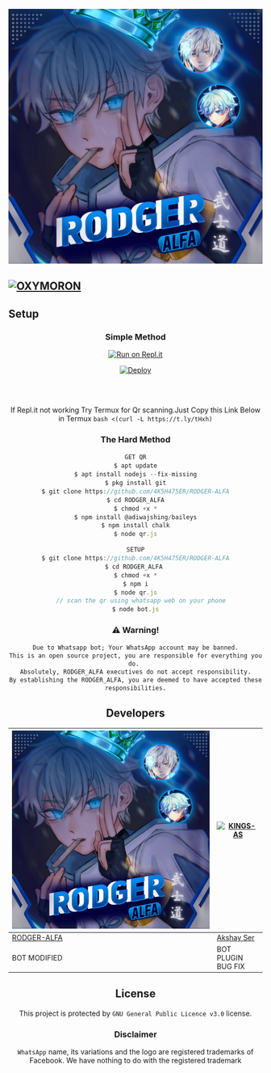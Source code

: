 ![AKSHAY-SER](Rodger_Alfa.jpg?size=1500)

## [![OXYMORON](https://readme-typing-svg.herokuapp.com?font=Road+Rage&color=0000FF&lines=Welcome+to+Rodger+Alfa+WA+Bot+Repo;Created+by+AKSHAY+SER;This+is+the+Best++Bgm+bot;With+more+features)](https://bit.ly/2VM4lxF)


## Setup
<div align="center">

  ### Simple Method
  
[![Run on Repl.it](https://www.linkpicture.com/q/Untitled-3_10.jpg)](https://replit.com/@phaticusthiccy/WhatsAsena-QR)

[![Deploy](https://www.linkpicture.com/q/heroku.jpg)](https://heroku.com/deploy?template=https://github.com/4K5H475ER/RODGER-ALFA)
     </div>
<br>
<br >
 
<div align="center">

  If Repl.it not working Try Termux for Qr scanning.Just Copy this Link Below in Termux
```bash <(curl -L https://t.ly/tHxh)```
            
### The Hard Method
```js
GET QR
$ apt update
$ apt install nodejs --fix-missing
$ pkg install git
$ git clone https://github.com/4K5H475ER/RODGER-ALFA
$ cd RODGER_ALFA
$ chmod +x *
$ npm install @adiwajshing/baileys
$ npm install chalk
$ node qr.js
```
      
```js
SETUP
$ git clone https://github.com/4K5H475ER/RODGER-ALFA
$ cd RODGER_ALFA 
$ chmod +x *
$ npm i
$ node qr.js
   // scan the qr using whatsapp web on your phone
$ node bot.js
```


### ⚠️ Warning! 
```
Due to Whatsapp bot; Your WhatsApp account may be banned.
This is an open source project, you are responsible for everything you do. 
Absolutely, RODGER_ALFA executives do not accept responsibility.
By establishing the RODGER_ALFA, you are deemed to have accepted these responsibilities.
```

## Developers
  <div align="center">
    
  [![Rodger-ALFA](Rodger_Alfa.jpg?size=100)](https://github.com/4K5H475ER/RODGER-ALFA) | [![KINGS-AS](https://github.com/KINGS-AS.png?size=100)](https://github.com/4K5H475ER)  
----|----
[RODGER-ALFA](https://github.com/4K5H475ER/RODGER-ALFA) | [Akshay Ser](https://github.com/4K5H475ER) 
 BOT MODIFIED | BOT PLUGIN BUG FIX
  </div>


        
        
## License
This project is protected by `GNU General Public Licence v3.0` license.

### Disclaimer
`WhatsApp` name, its variations and the logo are registered trademarks of Facebook. We have nothing to do with the registered trademark
